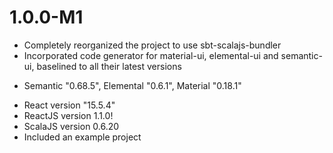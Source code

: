 # 1.0.0-M1
* Completely reorganized the project to use sbt-scalajs-bundler
* Incorporated code generator for material-ui, elemental-ui and semantic-ui, baselined to all their latest versions
 - Semantic "0.68.5", Elemental "0.6.1", Material "0.18.1"
* React version "15.5.4"
* ReactJS version 1.1.0!
* ScalaJS version 0.6.20
* Included an example project